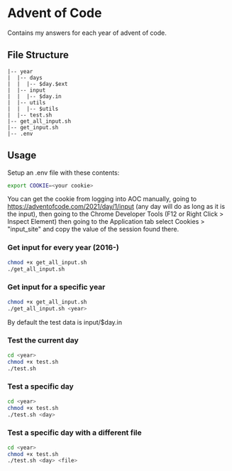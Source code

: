 # Advent of Code
Contains my answers for each year of advent of code.

## File Structure
```
|-- year
|  |-- days
|  |  |-- $day.$ext
|  |-- input
|  |  |-- $day.in
|  |-- utils
|  |  |-- $utils
|  |-- test.sh
|-- get_all_input.sh
|-- get_input.sh
|-- .env
```

## Usage
Setup an .env file with these contents:
```bash
export COOKIE=<your cookie>
```
You can get the cookie from logging into AOC manually, going to https://adventofcode.com/2021/day/1/input (any day will do as long as it is the input),
then going to the Chrome Developer Tools (F12 or Right Click > Inspect Element) then going to the Application tab select Cookies > "input_site" and copy the value of the session found there.
### Get input for every year (2016-)
```bash
chmod +x get_all_input.sh
./get_all_input.sh 
```
### Get input for a specific year
```bash
chmod +x get_all_input.sh
./get_all_input.sh <year>
```
By default the test data is input/$day.in
### Test the current day
```bash
cd <year>
chmod +x test.sh
./test.sh 
```
### Test a specific day
```bash
cd <year>
chmod +x test.sh
./test.sh <day>
```
### Test a specific day with a different file
```bash
cd <year>
chmod +x test.sh
./test.sh <day> <file>
```